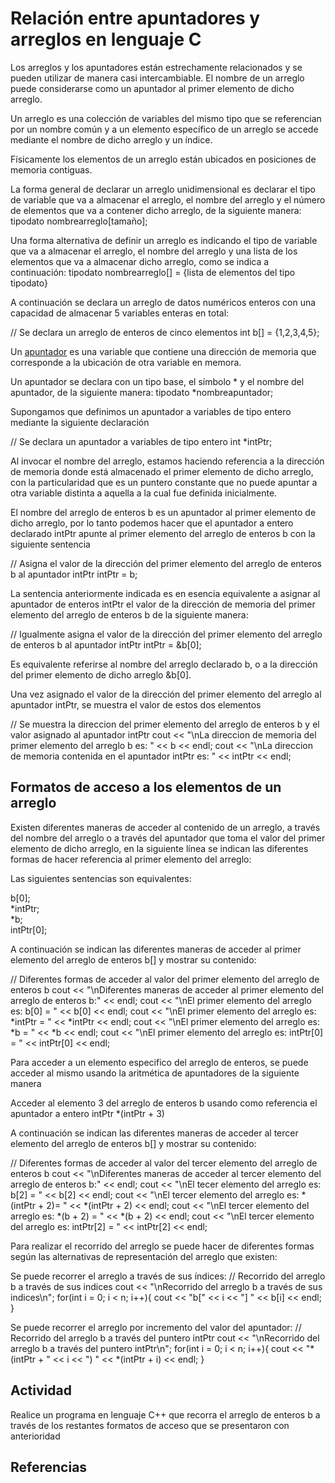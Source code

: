 # Relación entre apuntadores y arreglos en lenguaje C

Los arreglos y los apuntadores están estrechamente relacionados y se pueden utilizar de manera casi intercambiable. El nombre de un arreglo puede considerarse como un apuntador al primer elemento de dicho arreglo. 

Un arreglo es una colección de variables del mismo tipo que se referencian por un nombre común y a un elemento específico de un arreglo se accede mediante el nombre de dicho arreglo y un índice.

Físicamente los elementos de un arreglo están ubicados en posiciones de memoria contiguas.

La forma general de declarar un arreglo unidimensional  es declarar el tipo de variable que va a almacenar el arreglo, el nombre del arreglo y el número de elementos que va a contener dicho arreglo, de la siguiente manera:
tipodato nombrearreglo[tamaño];

Una forma alternativa de definir un arreglo es indicando el tipo de variable que va a almacenar el arreglo, el nombre del arreglo y una lista de los elementos que va a almacenar dicho arreglo, como se indica a continuación:
tipodato nombrearreglo[] = {lista de elementos del tipo tipodato}

A continuación se declara un arreglo de datos numéricos enteros con una capacidad de almacenar 5 variables enteras en total:

// Se declara un arreglo de enteros de cinco elementos
int b[] = {1,2,3,4,5};

Un [apuntador](https://github.com/dbcolmenaresp/apuntadoresenCplusplus) es una variable que contiene una dirección de memoria que corresponde a la ubicación de otra variable en memora.

Un apuntador se declara con un tipo base, el símbolo * y el nombre del apuntador, de la siguiente manera:
tipodato *nombreapuntador;

Supongamos que definimos un apuntador a variables de tipo entero mediante  la siguiente declaración

// Se declara un apuntador a variables de tipo entero
int *intPtr;

Al invocar el nombre del arreglo, estamos haciendo referencia a la dirección de memoria donde está almacenado el primer elemento de dicho arreglo, con la particularidad que es un puntero constante que no puede apuntar a otra variable distinta a aquella a la cual fue definida inicialmente.

El nombre del arreglo de enteros b es un apuntador al primer elemento de dicho arreglo, por lo tanto podemos hacer que el apuntador a entero declarado intPtr apunte al primer elemento del arreglo de enteros b con la siguiente sentencia

// Asigna el valor de la dirección del primer elemento del arreglo de enteros b al apuntador intPtr
intPtr = b;

La sentencia anteriormente indicada es en esencia equivalente a asignar al apuntador de enteros intPtr el valor de la dirección de memoria del primer elemento del arreglo de enteros b de la siguiente manera:

// Igualmente asigna el valor de la dirección del primer elemento del arreglo de enteros b al apuntador intPtr
intPtr = &b[0];

Es  equivalente referirse al nombre del arreglo declarado b, o a la dirección del  primer elemento de dicho arreglo &b[0].

Una vez asignado el valor de la dirección del primer elemento del arreglo al apuntador intPtr, se muestra el valor de estos dos elementos

// Se muestra la direccion del primer elemento del arreglo de enteros b y el valor asignado al apuntador intPtr
cout << "\nLa direccion de memoria del primer elemento del arreglo b es: " << b << endl;
cout << "\nLa direccion de memoria contenida en el apuntador intPtr es:  " << intPtr << endl;

## Formatos de acceso a los elementos de un arreglo

Existen diferentes maneras de acceder al contenido de un arreglo, a través del nombre del arreglo o a través del apuntador que toma el valor del primer elemento de dicho arreglo, en la siguiente línea se indican las diferentes formas de hacer referencia al primer elemento del arreglo:

Las siguientes sentencias son equivalentes:

b[0];  
*intPtr;  
*b;  
intPtr[0];  

A continuación se indican las diferentes maneras de acceder al primer elemento del arreglo de enteros b[] y mostrar su contenido:

// Diferentes formas de acceder al valor del primer elemento del arreglo de enteros b
cout << "\nDiferentes maneras de acceder al primer elemento del arreglo de enteros b:" << endl;
cout << "\nEl primer elemento del arreglo es: b[0] =      " << b[0] << endl;
cout << "\nEl primer elemento del arreglo es: *intPtr =   " << *intPtr << endl;
cout << "\nEl primer elemento del arreglo es: *b =        " << *b << endl;
cout << "\nEl primer elemento del arreglo es: intPtr[0] = " << intPtr[0] << endl;

Para acceder a un elemento especifico del arreglo de enteros, se puede acceder al mismo usando la aritmética de apuntadores de la siguiente manera

Acceder al elemento 3 del arreglo de enteros b usando como referencia el apuntador a entero intPtr
*(intPtr + 3)

A continuación se indican las diferentes maneras de acceder al tercer elemento del arreglo de enteros b[] y mostrar su contenido:

// Diferentes formas de acceder al valor del tercer elemento del arreglo de enteros b
cout << "\nDiferentes maneras de acceder al tercer elemento del arreglo de enteros b:" << endl;
cout << "\nEl tecer elemento del arreglo es: b[2] =          " << b[2] << endl;
cout << "\nEl tercer elemento del arreglo es: *(intPtr + 2)= " << *(intPtr + 2) << endl;
cout << "\nEl tercer elemento del arreglo es: *(b + 2) =     " << *(b + 2) << endl;
cout << "\nEl tercer elemento del arreglo es: intPtr[2] =    " << intPtr[2] << endl;

Para realizar el recorrido del arreglo se puede hacer de diferentes formas según las alternativas de representación del arreglo que existen:

Se puede recorrer el arreglo a través de sus índices:
// Recorrido del arreglo b a través de sus indices
cout << "\nRecorrido del arreglo b a través de sus indices\n";
for(int i = 0; i < n; i++){
	cout << "b[" << i << "] " << b[i] << endl;
}

Se puede recorrer el arreglo por incremento del valor del apuntador:
// Recorrido del arreglo b a través del puntero intPtr
cout << "\nRecorrido del arreglo b a través del puntero intPtr\n";
for(int i = 0; i < n; i++){
	cout << "*(intPtr + " << i << ") " << *(intPtr + i) << endl;
}

## Actividad 
Realice un programa en lenguaje C++ que recorra el arreglo de enteros b a través de los restantes formatos de acceso que se presentaron con anterioridad

## Referencias
